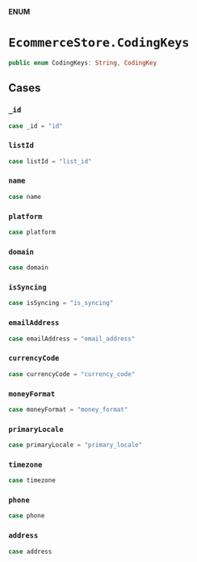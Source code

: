 **ENUM**

# `EcommerceStore.CodingKeys`

```swift
public enum CodingKeys: String, CodingKey
```

## Cases
### `_id`

```swift
case _id = "id"
```

### `listId`

```swift
case listId = "list_id"
```

### `name`

```swift
case name
```

### `platform`

```swift
case platform
```

### `domain`

```swift
case domain
```

### `isSyncing`

```swift
case isSyncing = "is_syncing"
```

### `emailAddress`

```swift
case emailAddress = "email_address"
```

### `currencyCode`

```swift
case currencyCode = "currency_code"
```

### `moneyFormat`

```swift
case moneyFormat = "money_format"
```

### `primaryLocale`

```swift
case primaryLocale = "primary_locale"
```

### `timezone`

```swift
case timezone
```

### `phone`

```swift
case phone
```

### `address`

```swift
case address
```
